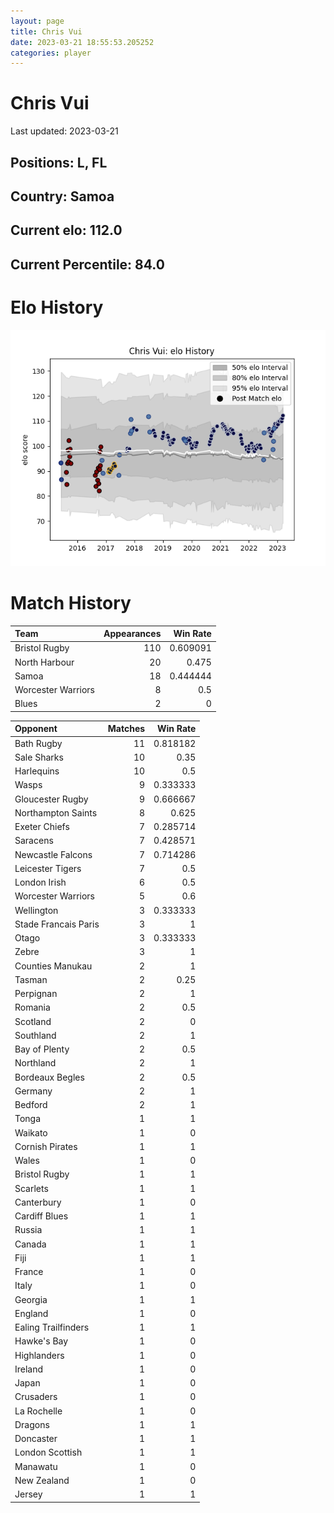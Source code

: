 ```yaml
---  
layout: page  
title: Chris Vui  
date: 2023-03-21 18:55:53.205252  
categories: player  
---
```

# Chris Vui


Last updated: 2023-03-21
## Positions: L, FL

## Country: Samoa

## Current elo: 112.0

## Current Percentile: 84.0

# Elo History


![elo history](history_ChrisVui.png)
# Match History


| Team               |   Appearances |   Win Rate |
|:-------------------|--------------:|-----------:|
| Bristol Rugby      |           110 |   0.609091 |
| North Harbour      |            20 |   0.475    |
| Samoa              |            18 |   0.444444 |
| Worcester Warriors |             8 |   0.5      |
| Blues              |             2 |   0        |

| Opponent             |   Matches |   Win Rate |
|:---------------------|----------:|-----------:|
| Bath Rugby           |        11 |   0.818182 |
| Sale Sharks          |        10 |   0.35     |
| Harlequins           |        10 |   0.5      |
| Wasps                |         9 |   0.333333 |
| Gloucester Rugby     |         9 |   0.666667 |
| Northampton Saints   |         8 |   0.625    |
| Exeter Chiefs        |         7 |   0.285714 |
| Saracens             |         7 |   0.428571 |
| Newcastle Falcons    |         7 |   0.714286 |
| Leicester Tigers     |         7 |   0.5      |
| London Irish         |         6 |   0.5      |
| Worcester Warriors   |         5 |   0.6      |
| Wellington           |         3 |   0.333333 |
| Stade Francais Paris |         3 |   1        |
| Otago                |         3 |   0.333333 |
| Zebre                |         3 |   1        |
| Counties Manukau     |         2 |   1        |
| Tasman               |         2 |   0.25     |
| Perpignan            |         2 |   1        |
| Romania              |         2 |   0.5      |
| Scotland             |         2 |   0        |
| Southland            |         2 |   1        |
| Bay of Plenty        |         2 |   0.5      |
| Northland            |         2 |   1        |
| Bordeaux Begles      |         2 |   0.5      |
| Germany              |         2 |   1        |
| Bedford              |         2 |   1        |
| Tonga                |         1 |   1        |
| Waikato              |         1 |   0        |
| Cornish Pirates      |         1 |   1        |
| Wales                |         1 |   0        |
| Bristol Rugby        |         1 |   1        |
| Scarlets             |         1 |   1        |
| Canterbury           |         1 |   0        |
| Cardiff Blues        |         1 |   1        |
| Russia               |         1 |   1        |
| Canada               |         1 |   1        |
| Fiji                 |         1 |   1        |
| France               |         1 |   0        |
| Italy                |         1 |   0        |
| Georgia              |         1 |   1        |
| England              |         1 |   0        |
| Ealing Trailfinders  |         1 |   1        |
| Hawke's Bay          |         1 |   0        |
| Highlanders          |         1 |   0        |
| Ireland              |         1 |   0        |
| Japan                |         1 |   0        |
| Crusaders            |         1 |   0        |
| La Rochelle          |         1 |   0        |
| Dragons              |         1 |   1        |
| Doncaster            |         1 |   1        |
| London Scottish      |         1 |   1        |
| Manawatu             |         1 |   0        |
| New Zealand          |         1 |   0        |
| Jersey               |         1 |   1        |